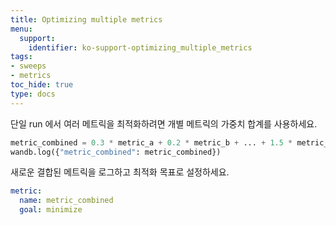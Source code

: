```yaml
---
title: Optimizing multiple metrics
menu:
  support:
    identifier: ko-support-optimizing_multiple_metrics
tags:
- sweeps
- metrics
toc_hide: true
type: docs
---
```


단일 run 에서 여러 메트릭을 최적화하려면 개별 메트릭의 가중치 합계를 사용하세요.

```python
metric_combined = 0.3 * metric_a + 0.2 * metric_b + ... + 1.5 * metric_n
wandb.log({"metric_combined": metric_combined})
```

새로운 결합된 메트릭을 로그하고 최적화 목표로 설정하세요.

```yaml
metric:
  name: metric_combined
  goal: minimize
```

